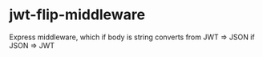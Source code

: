 # jwt-flip-middleware
Express middleware, which if body is string converts from JWT => JSON if JSON => JWT
